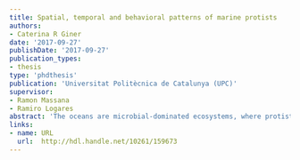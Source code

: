 ```yaml
---
title: Spatial, temporal and behavioral patterns of marine protists
authors: 
- Caterina R Giner
date: '2017-09-27'
publishDate: '2017-09-27'
publication_types:
- thesis
type: 'phdthesis'
publication: 'Universitat Politècnica de Catalunya (UPC)'
supervisor:
- Ramon Massana
- Ramiro Logares
abstract: 'The oceans are microbial-dominated ecosystems, where protists (single-celled eukaryotes) play fundamental roles performing multiple functions as primary producers, consumers, decomposers as well as trophic linkers in aquatic food webs. Due to their ecological relevance, it is important to characterize protist communities along temporal and spatial gradients to understand their biogeography and dynamics. This will allow us to infer the processes that drive the assembly of protist communities. In this dissertation, we focused in the study of natural protists communities aiming to understand their distributions and responses within different dimensions. We first focused in the temporal dimension, analyzing the dynamics of pico- and nanoeukaryotic communities, aiming to characterize the diverse strategies of their members and to determine seasonality. We identified an annual seasonal pattern in the protist community as well as in several composing taxa. Then, we addressed the spatial dimension, analyzing the changes in community composition along the water column in 13 stations distributed in the global ocean, exploring also the vertical variation in the relative metabolic activity of different taxa. Our results showed a clear vertical stratification of the community and indicated that the mesopelagic layer is the region where most taxonomic groups were more metabolically active. Another aim of this thesis was to explore the response of natural protists to chemical signals. The ocean is a complex ecosystem with nutrients heterogeneously distributed along several patches, so there may be a lot of chemical gradients promoting diverse responses on marine microbes. For that purpose, we performed chemotactic experiments to identify individual responses towards different attractants within a natural protist community. The experimental results showed a preferential response towards some of the tested chemical cues, mainly bacterial exudates. Finally, since studies on microbial diversity generally use the relative abundances of phylotypes in a given sample, we explored the relationship between the latter relative abundances to cell abundances in several chosen taxa. In sum, this dissertation determines temporal and spatial patterns in protists communities as well as chemotactic preferences in different taxa, contributing to broaden our understanding of the structuring processes operating across temporal, spatial and behavioral dimensions in the protist world'
links:
- name: URL
  url:  http://hdl.handle.net/10261/159673
---
```

